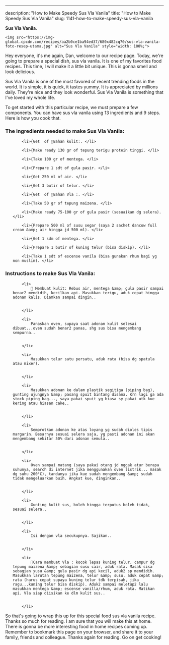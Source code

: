 ---
description: "How to Make Speedy Sus Vla Vanila"
title: "How to Make Speedy Sus Vla Vanila"
slug: 1141-how-to-make-speedy-sus-vla-vanila

<p>
	<strong>Sus Vla Vanila</strong>. 
	
</p>
<p>
	
	<img src="https://img-global.cpcdn.com/recipes/aa2b0ce1ba94ed37/680x482cq70/sus-vla-vanila-foto-resep-utama.jpg" alt="Sus Vla Vanila" style="width: 100%;">
	
	
</p>
<p>
	Hey everyone, it's me again, Dan, welcome to our recipe page. Today, we're going to prepare a special dish, sus vla vanila. It is one of my favorites food recipes. This time, I will make it a little bit unique. This is gonna smell and look delicious.
</p>
	
<p>
	Sus Vla Vanila is one of the most favored of recent trending foods in the world. It is simple, it is quick, it tastes yummy. It is appreciated by millions daily. They're nice and they look wonderful. Sus Vla Vanila is something that I've loved my whole life.
</p>
<p>
	
</p>

<p>
To get started with this particular recipe, we must prepare a few components. You can have sus vla vanila using 13 ingredients and 9 steps. Here is how you cook that.
</p>

<h3>The ingredients needed to make Sus Vla Vanila:</h3>

<ol>
	
		<li>{Get  of 🍒Bahan kulit:. </li>
	
		<li>{Make ready 130 gr of tepung terigu protein tinggi. </li>
	
		<li>{Take 100 gr of mentega. </li>
	
		<li>{Prepare 1 sdt of gula pasir. </li>
	
		<li>{Get 250 ml of air. </li>
	
		<li>{Get 3 butir of telur. </li>
	
		<li>{Get  of 🍒Bahan Vla :. </li>
	
		<li>{Take 50 gr of tepung maizena. </li>
	
		<li>{Make ready 75-100 gr of gula pasir (sesuaikan dg selera). </li>
	
		<li>{Prepare 500 ml of susu segar (saya 2 sachet dancow full cream &amp; air hingga jd 500 ml). </li>
	
		<li>{Get 1 sdm of mentega. </li>
	
		<li>{Prepare 1 butir of kuning telur (bisa diskip). </li>
	
		<li>{Take 1 sdt of escense vanila (bisa gunakan rhum bagi yg non muslim). </li>
	
</ol>
<p>
	
</p>

<h3>Instructions to make Sus Vla Vanila:</h3>

<ol>
	
		<li>
			🐾 Membuat kulit: Rebus air, mentega &amp; gula pasir sampai benar2 mendidih, kecilkan api. Masukkan terigu, aduk cepat hingga adonan kalis. Diamkan sampai dingin..
			
			
		</li>
	
		<li>
			Panaskan oven, supaya saat adonan kulit selesai dibuat...oven sudah benar2 panas, shg sus bisa mengembang sempurna..
			
			
		</li>
	
		<li>
			Masukkan telur satu persatu, aduk rata (bisa dg spatula atau mixer).
			
			
		</li>
	
		<li>
			Masukkan adonan ke dalam plastik segitiga (piping bag), gunting ujungnya &amp; pasang spuit bintang disana. Krn lagi ga ada stock piping bag..., saya pakai spuit yg biasa sy pakai utk kue kering atau hiasan cake..
			
			
		</li>
	
		<li>
			Semprotkan adonan ke atas loyang yg sudah dioles tipis margarin. Besarnya sesuai selera saja, yg pasti adonan ini akan mengembang sekitar 50% dari adonan semula..
			
			
		</li>
	
		<li>
			Oven sampai matang (saya pakai otang jd nggak atur berapa suhunya, search di internet jika menggunakan oven listrik... masak dg suhu 200°C), tandanya jika kue sudah mengembang &amp; sudah tidak mengeluarkan buih. Angkat kue, dinginkan..
			
			
		</li>
	
		<li>
			Gunting kulit sus, boleh hingga terputus boleh tidak, sesuai selera..
			
			
		</li>
	
		<li>
			Isi dengan vla secukupnya. Sajikan..
			
			
		</li>
	
		<li>
			🐾Cara membuat Vla : kocok lepas kuning telur, campur dg tepung maizena &amp; sebagian susu cair, aduk rata. Masak sisa sebagian susu &amp; gula pasir dg api kecil, aduk2 sp mendidih. Masukkan larutan tepung maizena, telur &amp; susu, aduk cepat &amp; rata (harus cepat supaya kuning telur tdk terpisah, jika ragu...kuning telur bisa diskip). Aduk2 sampai meletup2 lalu masukkan mentega &amp; escense vanilla/rhum, aduk rata. Matikan api. Vla siap diisikan ke dlm kulit sus..
			
			
		</li>
	
</ol>

<p>
	
</p>

<p>
	So that's going to wrap this up for this special food sus vla vanila recipe. Thanks so much for reading. I am sure that you will make this at home. There is gonna be more interesting food in home recipes coming up. Remember to bookmark this page on your browser, and share it to your family, friends and colleague. Thanks again for reading. Go on get cooking!
</p>
